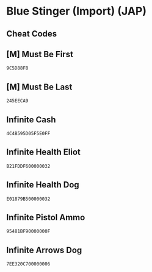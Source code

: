 # Blue Stinger (Import) (JAP)

## Cheat Codes

## [M] Must Be First

```
9C5D88F8

```

## [M] Must Be Last

```
245EECA9

```

## Infinite Cash

```
4C4B595D05F5E0FF

```

## Infinite Health Eliot

```
B21FDDF600000032

```

## Infinite Health Dog

```
E01879B500000032

```

## Infinite Pistol Ammo

```
95481BF90000000F

```

## Infinite Arrows Dog

```
7EE320C700000006

```

